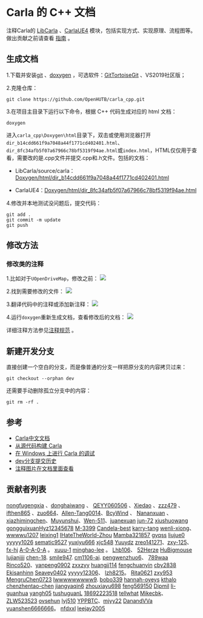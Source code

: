 # Carla 的 C++ 文档
注释Carla的 [LibCarla](https://github.com/OpenHUTB/carla_cpp/tree/dev/LibCarla/source/carla) 、[CarlaUE4](https://github.com/OpenHUTB/carla_cpp/tree/dev/Unreal/CarlaUE4/Plugins/Carla/Source/Carla) 模块，包括实现方式、实现原理、流程图等。做出贡献之前请查看 [指南](https://github.com/OpenHUTB/PFC/blob/main/CONTRIBUTING.md) 。

## 生成文档
1.下载并安装[git](https://git-scm.com/downloads)  、[doxygen](https://www.doxygen.nl/download.html) ，可选软件：[GitTortoiseGit](https://tortoisegit.org/download/) 、VS2019社区版；

2.克隆仓库：
```shell
git clone https://github.com/OpenHUTB/carla_cpp.git
```

3.在项目主目录下运行以下命令，根据 C++ 代码生成对应的 html 文档：
```shell script
doxygen
```
进入`carla_cpp\Doxygen\html`目录下，双击或使用浏览器打开`dir_b14cdd661f9a7048a44f1771cd402401.html`、`dir_8fc34afb5f07a67966c78bf5319f94ae.html`或`index.html`，HTML仅仅用于查看，需要改的是.cpp文件并提交.cpp和.h文件。包括的文档：
- LibCarla/source/carla：[Doxygen/html/dir_b14cdd661f9a7048a44f1771cd402401.html](https://openhutb.github.io/carla_cpp/dir_b14cdd661f9a7048a44f1771cd402401.html) 

- CarlaUE4：[Doxygen/html/dir_8fc34afb5f07a67966c78bf5319f94ae.html](https://openhutb.github.io/carla_cpp/dir_8fc34afb5f07a67966c78bf5319f94ae.html) 

4.修改并本地测试没问题后，提交代码：
```shell script
git add .
git commit -m update
git push
```

## 修改方法
### 修改类的注释
1.比如对于`UOpenDriveMap`，修改之前：
![](./img/class_annotated.jpg)

2.找到需要修改的文件：
![](./img/header_path.jpg)

3.翻译代码中的注释或添加新注释：
![](./img/update_annotated.jpg)

4.运行`doxygen`重新生成文档，查看修改后的文档：
![](./img/result.jpg)

详细注释方法参见[注释规范](./annotation_specification.md) 。

## 新建开发分支
直接创建一个空白的分支，而是像普通的分支一样把原分支的内容拷贝过来：
```shell
git checkout --orphan dev
```
还需要手动删除孤立分支中的内容：
```shell
git rm -rf .
```

## 参考

- [Carla中文文档](https://openhutb.github.io/carla_doc/)
- [从源代码构建 Carla](https://openhutb.github.io/carla_doc/build_carla/)
- [在 Windows 上进行 Carla 的调试](https://openhutb.github.io/carla_doc/tuto_D_windows_debug/#cpp_client_debug)
- [dev分支提交历史](https://github.com/carla-simulator/carla/commits/dev/)
- [注释图片在文档里面查看](https://blog.csdn.net/qq_33154343/article/details/102809510)


## 贡献者列表
[nongfugengxia](https://github.com/nongfugengxia) 、[donghaiwang](https://github.com/donghaiwang) 、
[QEYY060506](https://github.com/QEYY060506) 、[Xiedao](https://github.com/Xiedao) 、[zzz479](https://github.com/zzz479) 、[ifthen865](https://github.com/ifthen865) 、[zuo664](https://github.com/zuo664)、[Allen-Tang0014](https://github.com/Allen-Tang0014)、[BcyWind](https://github.com/BcyWind) 、
[Nananxuan](https://github.com/Nananxuan) 、[xiazhimingchen](https://github.com/xiazhimingchen)、[Muyunshui](https://github.com/Muyunshui)、[Wen-511](https://github.com/Wen-511)、[juanexuan](https://github.com/juanexuan)
[jun-72](https://github.com/jun-72)
[xiushuowang](https://github.com/xiushuowang)
[gongguixuan](https://github.com/gongguixuan)[Hyz12345678](https://github.com/Hyz12345678)
[M-3399](https://github.com/M-3399)
[Candela-best](https://github.com/Candela-best)
[karry-tang](https://github.com/karry-tang)
[wenli-xiong](https://github.com/wenli-xiong)、[wwwwu1207](https://github.com/wwwwu1207)
[leixing1](https://github.com/leixing1)
[IHateTheWorld-Zhou](https://github.com/IHateTheWorld-Zhou)
[Mamba321857](https://github.com/Mamba321857)
[gyqss](https://github.com/gyqss)
[liujue0](https://github.com/liujue0)
[yyyyy1026](https://github.com/yyyyy1026)
[sematic9527](https://github.com/sematic9527)
[yuxiyu666](https://github.com/yuxiyu666)
[xjc548](https://github.com/xjc548)
[Yuuydz](https://github.com/Yuuydz)
[zreo141271](https://github.com/zero141271)、[zxy-125](https://github.com/zxy-125)、[fx-hj](https://github.com/fx-hj)
[A-0-A-0-A](https://github.com/A-0-A-0-A) 。
[xuuu-1](https://github.com/xuuu-1) 
[minghao-lee](https://github.com/minghao-lee) 。
[Lhb106](https://github.com/Lhb106)、
[52Herze](https://github.com/52Herze) 
[HuBigmouse](https://github.com/HuBigmouse)
[lujianjjjj](https://github.com/lujianjjjj)
[chen-18](https://github.com/18-chen).
[smile947](https://github.com/smile947).
[cm1106-ai](https://github.com/cm1106-ai).
[pengwenzhuo6](https://github.com/pengwenzhuo6)、
[789waa](https://github.com/789waa)
[Rinco520](https://github.com/Rinco520)、[yanpeng0902](https://github.com/yanpeng0902)
[zxxzyy](https://github.com/zxxzyy)
[huangjj114](https://github.com/huangjj114)
[fengchuanyin](https://github.com/fengchuanyin)
[cby2838](https://github.com/cby2838)
[Ekisanhinn](https://github.com/ekisannhinn)
[Seavey0402](https://github.com/Seavey0402)
[yyyyy12306](https://github.com/yyyyy12306)、
[lzh8215](https://github.com/lzh8215)。
[Rita0621](https://github.com/Rita0621)
[zxy953](https://github.com/zxy953)
[MengruChen0723](https://github.com/MengruChen0723)
[lwwwwwwwww9](https://github.com/lwwwwwwwww9).
[bobo339](https://github.com/bobo339)
[hannah-oyeys](https://github.com/hannah-oyeys)
[kthalo](https://github.com/kthalo)
[chenzhentao-chen](https://github.com/chenzhentao-chen)
[jiangyaqin6](https://github.com/jiangyaqin6)
[zhouxiayu698](https://github.com/zhouxiayu698)
[feng569150](https://github.com/feng569150)
[Dipmil](https://github.com/Dipmil)
[li-guanhua](https://github.com/li-guanhua)
[yangh05](https://github.com/yangh05)
[tushuguanL](https://github.com/tushuguanL)
[18692223518](https://github.com/18692223518)
[tellwhat](https://https://github.com/tellwhat)
[Mikecbk](https://https://github.com/Mikecbk)、[ZLW523523](https://github.com/ZLW523523)
[ovsehun](https://https://github.com/ovsehun)
[lyj510](https://github.com/lyj510/carla_cpp)
[YPPBTC](https://github.com/YPPBTC)、[mjyy22](https://github.com/mjyy22)
[DanandVVa](https://github.com/DanandVVa/carla_cpp.git)
[yuanshen6666666](https://github.com/yuanshen6666666/carla_cpp.git)。
[nfdxxl](https://github.com/nfdxxl)
[leejay2005](https://github.com/leejay2005)
